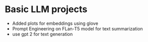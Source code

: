 # Basic LLM projects
- Added plots for embeddings using glove
- Prompt Engineering on FLan-T5 model for text summarization
- use gpt 2 for text generation
